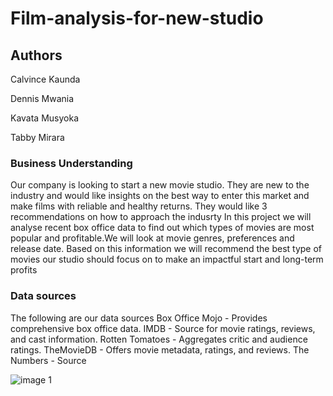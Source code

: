 # Film-analysis-for-new-studio
## Authors
Calvince Kaunda 

Dennis Mwania

Kavata Musyoka

Tabby Mirara
### Business Understanding

Our company is looking to start a new movie studio. They are new to the industry and would like insights on the best way to enter this market and make films with  reliable and healthy returns. They would like 3 recommendations on how to approach the indusrty
In this project we will analyse recent box office data to find out which types of movies are most popular and profitable.We will look at movie genres, preferences and release date. Based on this information we will recommend the best type of movies our studio should focus on to make an impactful start and long-term profits

### Data sources
The following are our data sources
Box Office Mojo - Provides comprehensive box office data.
IMDB - Source for movie ratings, reviews, and cast information.
Rotten Tomatoes - Aggregates critic and audience ratings.
TheMovieDB - Offers movie metadata, ratings, and reviews.
The Numbers - Source

![image 1](https://github.com/user-attachments/assets/7396f94e-150f-44cf-9633-a54fd228fc72)


